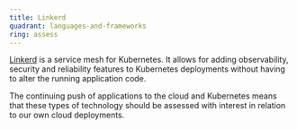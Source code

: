 ```yaml
---
title: Linkerd
quadrant: languages-and-frameworks
ring: assess
---
```


[Linkerd](https://linkerd.io) is a service mesh for Kubernetes. It allows for
adding observability, security and reliability features to Kubernetes deployments
without having to alter the running application code.

The continuing push of applications to the cloud and Kubernetes means that these
types of technology should be assessed with interest in relation to our own
cloud deployments.
